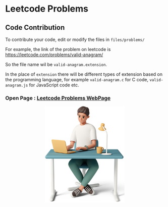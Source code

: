 # Leetcode Problems

## Code Contribution

To contribute your code, edit or modify the files in `files/problems/` 

For example, the link of the problem on leetcode is https://leetcode.com/problems/valid-anagram/

So the file name wil be `valid-anagram.extension`.

In the place of `extension` there will be different types of extension based on the programming language, for example `valid-anagram.c` for C code, `valid-anagram.js` for JavaScript code etc.

### Open Page : [Leetcode Problems WebPage](https://codeabinash.github.io/leetcode-problems/)

<p align="center" width="100%">
    <img width="50%" src="./images/illustration/code.png">
</p>


